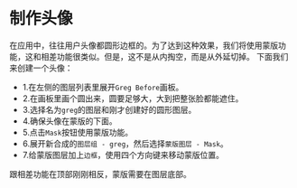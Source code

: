 # 制作头像

在应用中，往往用户头像都圆形边框的。为了达到这种效果，我们将使用蒙版功能，这和相差功能很类似。但是，这不是从内掏空，而是从外延切掉。
下面我们来创建一个头像：

+ 1.在左侧的图层列表里展开`Greg Before`画板。
+ 2.在画板里画个圆出来，圆要足够大，大到把整张脸都能遮住。
+ 3.选择名为`greg`的图层和刚才创建好的圆形图层。
+ 4.确保头像在蒙版的下面。
+ 5.点击`Mask`按钮使用蒙版功能。
+ 6.展开新合成的`图层组 - greg`，然后选择`蒙版图层 - Mask`。
+ 7.给蒙版图层加上`边框`，使用四个方向键来移动蒙版位置。

[](https://koenig-media.raywenderlich.com/uploads/2015/10/greg-mask.gif)

跟相差功能在顶部刚刚相反，蒙版需要在图层底部。